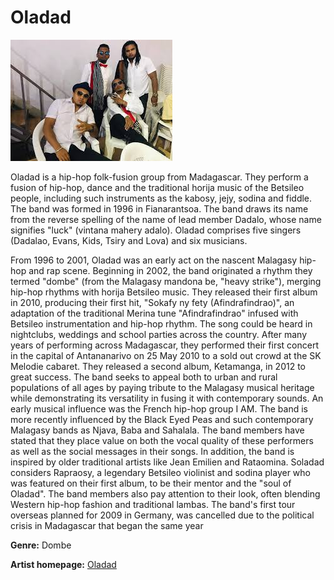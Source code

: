 # Oladad

![oladad](oladad.jpg)


Oladad is a hip-hop folk-fusion group from Madagascar. They perform a fusion of hip-hop, dance and the traditional horija music of the Betsileo people, including such instruments as the kabosy, jejy, sodina and fiddle. The band was formed in 1996 in Fianarantsoa. The band draws its name from the reverse spelling of the name of lead member Dadalo, whose name signifies "luck" (vintana mahery adalo). Oladad comprises five singers (Dadalao, Evans, Kids, Tsiry and Lova) and six musicians.

From 1996 to 2001, Oladad was an early act on the nascent Malagasy hip-hop and rap scene. Beginning in 2002, the band originated a rhythm they termed "dombe" (from the Malagasy mandona be, "heavy strike"), merging hip-hop rhythms with horija Betsileo music. They released their first album in 2010, producing their first hit, "Sokafy ny fety (Afindrafindrao)", an adaptation of the traditional Merina tune "Afindrafindrao" infused with Betsileo instrumentation and hip-hop rhythm. The song could be heard in nightclubs, weddings and school parties across the country. After many years of performing across Madagascar, they performed their first concert in the capital of Antananarivo on 25 May 2010 to a sold out crowd at the SK Melodie cabaret. They released a second album, Ketamanga, in 2012 to great success.
The band seeks to appeal both to urban and rural populations of all ages by paying tribute to the Malagasy musical heritage while demonstrating its versatility in fusing it with contemporary sounds. An early musical influence was the French hip-hop group I AM. The band is more recently influenced by the Black Eyed Peas and such contemporary Malagasy bands as Njava, Baba and Sahalala. The band members have stated that they place value on both the vocal quality of these performers as well as the social messages in their songs. In addition, the band is inspired by older traditional artists like Jean Emilien and Rataomina. Soladad considers Rapraosy, a legendary Betsileo violinist and sodina player who was featured on their first album, to be their mentor and the "soul of Oladad". The band members also pay attention to their look, often blending Western hip-hop fashion and traditional lambas. The band's first tour overseas planned for 2009 in Germany, was cancelled due to the political crisis in Madagascar that began the same year

 **Genre:** Dombe

**Artist homepage:** [Oladad](https://web.facebook.com/OladadOfMada/?_rdc=1&_rdr)
